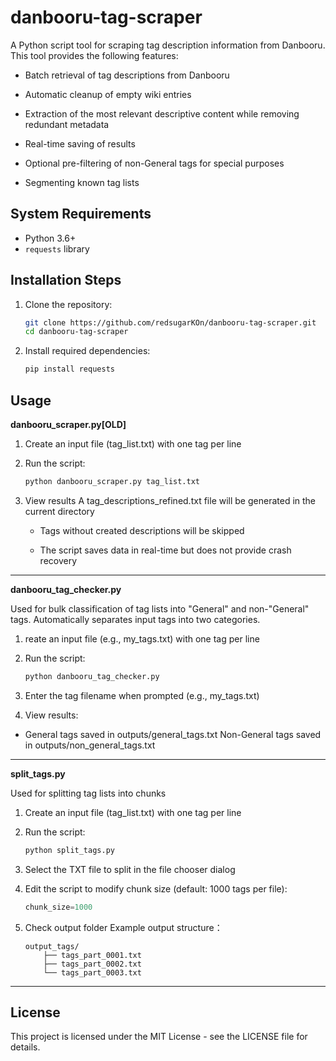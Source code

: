 # danbooru-tag-scraper

A Python script tool for scraping tag description information from Danbooru. This tool provides the following features:

+ Batch retrieval of tag descriptions from Danbooru
+ Automatic cleanup of empty wiki entries
+ Extraction of the most relevant descriptive content while removing redundant metadata
+ Real-time saving of results
+ Optional pre-filtering of non-General tags for special purposes

+ Segmenting known tag lists

## System Requirements

- Python 3.6+
- `requests` library

## Installation Steps

1. Clone the repository:

   ```bash
   git clone https://github.com/redsugarKOn/danbooru-tag-scraper.git
   cd danbooru-tag-scraper
   ```

2. Install required dependencies:

   ```bash
   pip install requests
   ```

## Usage

**danbooru_scraper.py[OLD]**

1. Create an input file (tag_list.txt) with one tag per line

2. Run the script:

   ```bash
   python danbooru_scraper.py tag_list.txt
   ```

3. View results A tag_descriptions_refined.txt file will be generated in the current directory

   + Tags without created descriptions will be skipped

   + The script saves data in real-time but does not provide crash recovery


---

**danbooru_tag_checker.py**

Used for bulk classification of tag lists into "General" and non-"General" tags. Automatically separates input tags into two categories.

1. reate an input file (e.g., my_tags.txt) with one tag per line

2. Run the script:

   ```bash
   python danbooru_tag_checker.py
   ```

3. Enter the tag filename when prompted (e.g., my_tags.txt)

4. View results:

  + General tags saved in outputs/general_tags.txt
    Non-General tags saved in outputs/non_general_tags.txt

---

**split_tags.py**

Used for splitting tag lists into chunks

1. Create an input file (tag_list.txt) with one tag per line

2. Run the script:

   ```bash
   python split_tags.py
   ```

3. Select the TXT file to split in the file chooser dialog

4. Edit the script to modify chunk size (default: 1000 tags per file):

   ```python
   chunk_size=1000
   ```

5. Check output folder Example output structure：

   ```
   output_tags/
       ├── tags_part_0001.txt
       ├── tags_part_0002.txt
       └── tags_part_0003.txt
   ```

---



## License

This project is licensed under the MIT License - see the LICENSE file for details.
